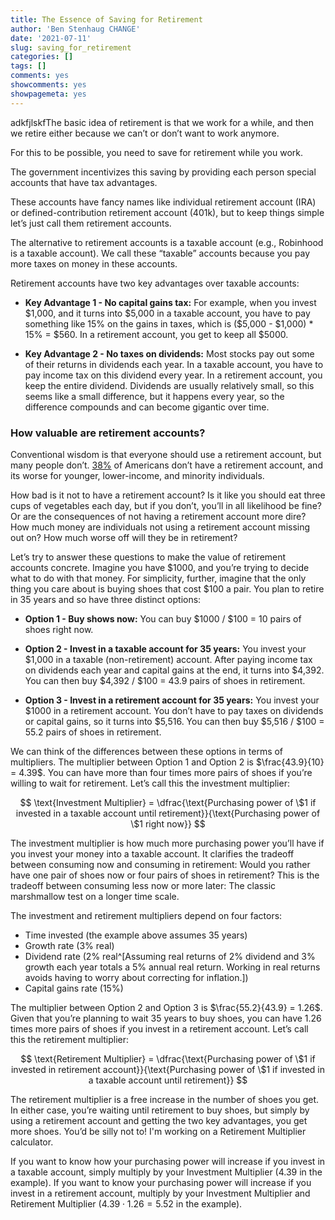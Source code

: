 ```yaml
---
title: The Essence of Saving for Retirement
author: 'Ben Stenhaug CHANGE'
date: '2021-07-11'
slug: saving_for_retirement
categories: []
tags: []
comments: yes
showcomments: yes
showpagemeta: yes
---
```


adkfjlskfThe basic idea of retirement is that we work for a while, and then we retire either because we can’t or don’t want to work anymore. 

For this to be possible, you need to save for retirement while you work.

The government incentivizes this saving by providing each person special accounts that have tax advantages.

These accounts have fancy names like individual retirement account (IRA) or defined-contribution retirement account (401k), but to keep things simple let’s just call them retirement accounts. 

The alternative to retirement accounts is a taxable account (e.g., Robinhood is a taxable account). We call these “taxable” accounts because you pay more taxes on money in these accounts.

Retirement accounts have two key advantages over taxable accounts:

- **Key Advantage 1 - No capital gains tax:** For example, when you invest \$1,000, and it turns into \$5,000 in a taxable account, you have to pay something like 15% on the gains in taxes, which is (\$5,000 - \$1,000) * 15% = \$560. In a retirement account, you get to keep all \$5000.

- **Key Advantage 2 - No taxes on dividends:** Most stocks pay out some of their returns in dividends each year. In a taxable account, you have to pay income tax on this dividend every year. In a retirement account, you keep the entire dividend. Dividends are usually relatively small, so this seems like a small difference, but it happens every year, so the difference compounds and can become gigantic over time.

### How valuable are retirement accounts?

Conventional wisdom is that everyone should use a retirement account, but many people don’t. [38%](https://www.sec.gov/spotlight/fixed-income-advisory-committee/finra-investor-education-foundation-investor-households-fimsa-040918.pdf) of Americans don’t have a retirement account, and its worse for younger, lower-income, and minority individuals. 

How bad is it not to have a retirement account? Is it like you should eat three cups of vegetables each day, but if you don’t, you’ll in all likelihood be fine? Or are the consequences of not having a retirement account more dire? How much money are individuals not using a retirement account missing out on? How much worse off will they be in retirement?

Let’s try to answer these questions to make the value of retirement accounts concrete. Imagine you have \$1000, and you’re trying to decide what to do with that money. For simplicity, further, imagine that the only thing you care about is buying shoes that cost \$100 a pair. You plan to retire in 35 years and so have three distinct options:

- **Option 1 - Buy shows now:** You can buy \$1000 / \$100 = 10 pairs of shoes right now.

- **Option 2 - Invest in a taxable account for 35 years:** You invest your \$1,000 in a taxable (non-retirement) account. After paying income tax on dividends each year and capital gains at the end, it turns into \$4,392. You can then buy \$4,392 / \$100 = 43.9 pairs of shoes in retirement. 

- **Option 3 -  Invest in a retirement account for 35 years:** You invest your \$1000 in a retirement account. You don’t have to pay taxes on dividends or capital gains, so it turns into \$5,516. You can then buy \$5,516 / \$100 = 55.2 pairs of shoes in retirement.

We can think of the differences between these options in terms of multipliers. The multiplier between Option 1 and Option 2 is $\frac{43.9}{10} = 4.39$. You can have more than four times more pairs of shoes if you’re willing to wait for retirement. Let’s call this the investment multiplier:

$$
\text{Investment Multiplier} = \dfrac{\text{Purchasing power of \$1 if invested in a taxable account until retirement}}{\text{Purchasing power of \$1 right now}}
$$

The investment multiplier is how much more purchasing power you’ll have if you invest your money into a taxable account. It clarifies the tradeoff between consuming now and consuming in retirement: Would you rather have one pair of shoes now or four pairs of shoes in retirement? This is the tradeoff between consuming less now or more later: The classic marshmallow test on a longer time scale.

The investment and retirement multipliers depend on four factors:

- Time invested (the example above assumes 35 years)
- Growth rate (3% real)
- Dividend rate (2% real^[Assuming real returns of 2% dividend and 3% growth each year totals a 5% annual real return. Working in real returns avoids having to worry about correcting for inflation.])
- Capital gains rate (15%)

The multiplier between Option 2 and Option 3 is $\frac{55.2}{43.9} = 1.26$. Given that you’re planning to wait 35 years to buy shoes, you can have 1.26 times more pairs of shoes if you invest in a retirement account. Let’s call this the retirement multiplier:

$$
\text{Retirement Multiplier} = \dfrac{\text{Purchasing power of \$1 if invested in retirement account}}{\text{Purchasing power of \$1 if invested in a taxable account until retirement}}
$$

The retirement multiplier is a free increase in the number of shoes you get. In either case, you’re waiting until retirement to buy shoes, but simply by using a retirement account and getting the two key advantages, you get more shoes. You’d be silly not to! I'm working on a Retirement Multiplier calculator.

If you want to know how your purchasing power will increase if you invest in a taxable account, simply multiply by your Investment Multiplier (4.39 in the example). If you want to know your purchasing power will increase if you invest in a retirement account, multiply by your Investment Multiplier and Retirement Multiplier ($4.39 \cdot 1.26 = 5.52$ in the example).

